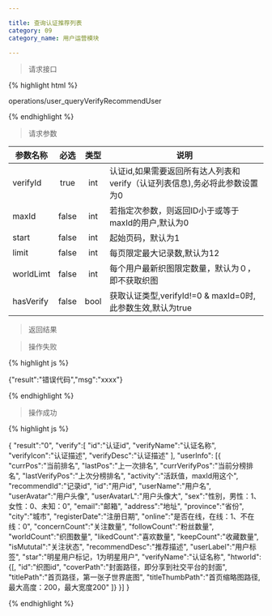 ```yaml
---

title: 查询认证推荐列表
category: 09
category_name: 用户运营模块

---
```


> 请求接口

{% highlight html %}

operations/user_queryVerifyRecommendUser

{% endhighlight %}

> 请求参数

|参数名称			|必选		|类型		|说明									
|-------------------|:---------:|:---------:|--------------------------------------------
|verifyId           |true       |int        |认证id,如果需要返回所有达人列表和verify（认证列表信息),务必将此参数设置为0
|maxId				|false		|int    	|若指定次参数，则返回ID小于或等于maxId的用户,默认为0
|start              |false      |int        |起始页码，默认为1
|limit              |false      |int        |每页限定最大记录数,默认为12
|worldLimt          |false      |int        |每个用户最新织图限定数量，默认为０，即不获取织图
|hasVerify          |false      |bool       |获取认证类型,verifyId!=0 & maxId=0时,此参数生效,默认为true

> 返回结果

> 操作失败

{% highlight js %}

{"result":"错误代码","msg":"xxxx"}

{% endhighlight %}

> 操作成功

{% highlight js %}

{
    "result":"0", 
    "verify":[
        "id":"认证id", 
        "verifyName":"认证名称",
        "verifyIcon":"认证描述",
        "verifyDesc":"认证描述"
    ],
    "userInfo":
    [{
        "currPos":"当前排名",
        "lastPos":"上一次排名",
        "currVerifyPos":"当前分榜排名",
        "lastVerifyPos":"上次分榜排名",
        "activity":"活跃值，maxId用这个",
        "recommendId":"记录id",
        "id":"用户id",
        "userName":"用户名",
        "userAvatar":"用户头像",
        "userAvatarL":"用户头像大",
        "sex":"性别，男性：1、女性：0、未知：0",
        "email":"邮箱",
        "address":"地址",
        "province":"省份",
        "city":"城市",
        "registerDate":"注册日期",
        "online":"是否在线，在线：1、不在线：0",
        "concernCount":"关注数量",
        "followCount":"粉丝数量",
        "worldCount":"织图数量",
        "likedCount":"喜欢数量",
        "keepCount":"收藏数量",
        "isMututal":"关注状态",
        "recommendDesc":"推荐描述",
        "userLabel":"用户标签",
        "star":"明星用户标记，1为明星用户",
        "verifyName":"认证名称",
        "htworld":{[,
            "id":"织图id",
            "coverPath":"封面路径，即分享到社交平台的封面",
            "titlePath":"首页路径，第一张子世界底图",
            "titleThumbPath":"首页缩略图路径, 最大高度：200，最大宽度200"
        ]}
    }]
}

{% endhighlight %}
